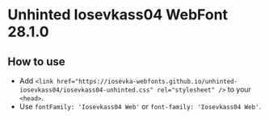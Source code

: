 # Unhinted Iosevkass04 WebFont 28.1.0

## How to use

- Add `<link href="https://iosevka-webfonts.github.io/unhinted-iosevkass04/iosevkass04-unhinted.css" rel="stylesheet" />` to your `<head>`.
- Use `fontFamily: 'Iosevkass04 Web'` or `font-family: 'Iosevkass04 Web'`.
